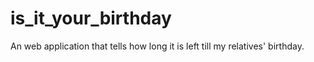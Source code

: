 is_it_your_birthday
===================

An web application that tells how long it is left till my relatives' birthday.
